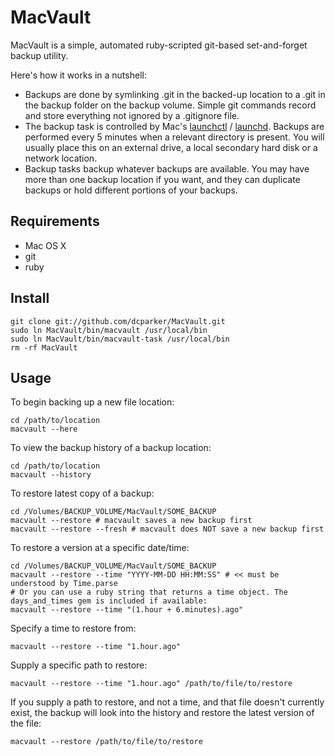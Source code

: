 # MacVault

MacVault is a simple, automated ruby-scripted git-based set-and-forget backup utility.

Here's how it works in a nutshell:

- Backups are done by symlinking .git in the backed-up location to a .git in the backup folder on the backup volume. Simple git commands record and store everything not ignored by a .gitignore file.
- The backup task is controlled by Mac's [launchctl](http://developer.apple.com/mac/library/documentation/Darwin/Reference/ManPages/man1/launchctl.1.html) / [launchd](http://developer.apple.com/macosx/launchd.html). Backups are performed every 5 minutes when a relevant directory is present. You will usually place this on an external drive, a local secondary hard disk or a network location.
- Backup tasks backup whatever backups are available. You may have more than one backup location if you want, and they can duplicate backups or hold different portions of your backups.

## Requirements

- Mac OS X
- git
- ruby

## Install

    git clone git://github.com/dcparker/MacVault.git
    sudo ln MacVault/bin/macvault /usr/local/bin
    sudo ln MacVault/bin/macvault-task /usr/local/bin
    rm -rf MacVault

## Usage

To begin backing up a new file location:

    cd /path/to/location
    macvault --here

To view the backup history of a backup location:

    cd /path/to/location
    macvault --history

To restore latest copy of a backup:

    cd /Volumes/BACKUP_VOLUME/MacVault/SOME_BACKUP
    macvault --restore # macvault saves a new backup first
    macvault --restore --fresh # macvault does NOT save a new backup first
    
To restore a version at a specific date/time:

    cd /Volumes/BACKUP_VOLUME/MacVault/SOME_BACKUP
    macvault --restore --time "YYYY-MM-DD HH:MM:SS" # << must be understood by Time.parse
    # Or you can use a ruby string that returns a time object. The days_and_times gem is included if available:
    macvault --restore --time "(1.hour + 6.minutes).ago"

Specify a time to restore from:

    macvault --restore --time "1.hour.ago"

Supply a specific path to restore:

    macvault --restore --time "1.hour.ago" /path/to/file/to/restore

If you supply a path to restore, and not a time, and that file doesn't currently exist, the backup will look into the history and restore the latest version of the file:

    macvault --restore /path/to/file/to/restore
